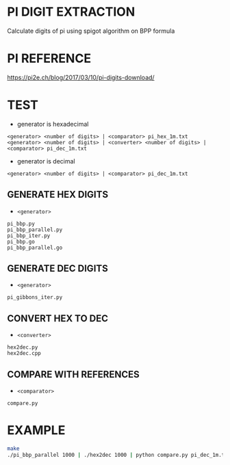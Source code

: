 # PI DIGIT EXTRACTION

Calculate digits of pi using spigot algorithm on BPP formula

# PI REFERENCE

https://pi2e.ch/blog/2017/03/10/pi-digits-download/

# TEST

- generator is hexadecimal

```
<generator> <number of digits> | <comparator> pi_hex_1m.txt
<generator> <number of digits> | <converter> <number of digits> | <comparator> pi_dec_1m.txt
```

- generator is decimal

```
<generator> <number of digits> | <comparator> pi_dec_1m.txt
```

## GENERATE HEX DIGITS

- `<generator>`

```
pi_bbp.py
pi_bbp_parallel.py
pi_bbp_iter.py
pi_bbp.go
pi_bbp_parallel.go
```  

## GENERATE DEC DIGITS

- `<generator>`

```
pi_gibbons_iter.py
```

## CONVERT HEX TO DEC

- `<converter>`

```
hex2dec.py
hex2dec.cpp
```

## COMPARE WITH REFERENCES

- `<comparator>`

```
compare.py
```

# EXAMPLE

```bash
make
./pi_bbp_parallel 1000 | ./hex2dec 1000 | python compare.py pi_dec_1m.txt
```